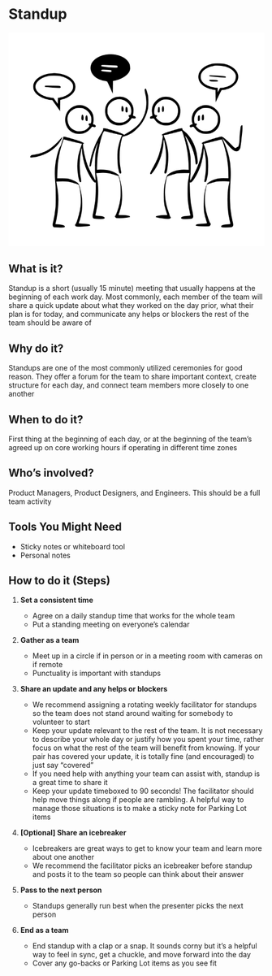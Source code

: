# Standup 

![Standup](../../../assets/standup.png) 

## What is it?
Standup is a short (usually 15 minute) meeting that usually happens at the beginning of each work day. Most commonly, each member of the team will share a quick update about what they worked on the day prior, what their plan is for today, and communicate any helps or blockers the rest of the team should be aware of


## Why do it?
Standups are one of the most commonly utilized ceremonies for good reason. They offer a forum for the team to share important context, create structure for each day, and connect team members more closely to one another


## When to do it? 
First thing at the beginning of each day, or at the beginning of the team’s agreed up on core working hours if operating in different time zones


## Who’s involved? 
Product Managers, Product Designers, and Engineers. This should be a full team activity


## Tools You Might Need
  * Sticky notes or whiteboard tool
  * Personal notes


## How to do it (Steps)
1. **Set a consistent time**
    * Agree on a daily standup time that works for the whole team
    * Put a standing meeting on everyone’s calendar

2. **Gather as a team**
    * Meet up in a circle if in person or in a meeting room with cameras on if remote
    * Punctuality is important with standups

3. **Share an update and any helps or blockers**
    * We recommend assigning a rotating weekly facilitator for standups so the team does not stand around waiting for somebody to volunteer to start
    * Keep your update relevant to the rest of the team. It is not necessary to describe your whole day or justify how you spent your time, rather focus on what the rest of the team will benefit from knowing. If your pair has covered your update, it is totally fine (and encouraged) to just say “covered”
    * If you need help with anything your team can assist with, standup is a great time to share it
    * Keep your update timeboxed to 90 seconds! The facilitator should help move things along if people are rambling. A helpful way to manage those situations is to make a sticky note for Parking Lot items

4. **[Optional] Share an icebreaker**
    * Icebreakers are great ways to get to know your team and learn more about one another
    * We recommend the facilitator picks an icebreaker before standup and posts it to the team so people can think about their answer

5. **Pass to the next person** 
    * Standups generally run best when the presenter picks the next person

6. **End as a team**
    * End standup with a clap or a snap. It sounds corny but it’s a helpful way to feel in sync, get a chuckle, and move forward into the day
    * Cover any go-backs or Parking Lot items as you see fit
